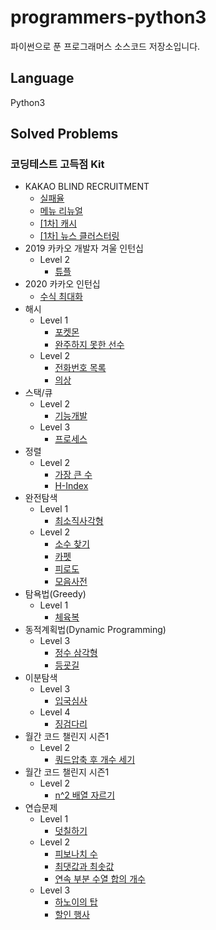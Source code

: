 # programmers-python3
파이썬으로 푼 프로그래머스 소스코드 저장소입니다.

## Language
Python3

## Solved Problems
### 코딩테스트 고득점 Kit

+ KAKAO BLIND RECRUITMENT
  + [실패율](https://github.com/Yiseull/programmers-python3/blob/master/KAKAO%20BLIND%20RECRUITMENT/%EC%8B%A4%ED%8C%A8%EC%9C%A8.py)
  + [메뉴 리뉴얼](https://github.com/Yiseull/programmers-python3/blob/master/KAKAO%20BLIND%20RECRUITMENT/%EB%A9%94%EB%89%B4%20%EB%A6%AC%EB%89%B4%EC%96%BC.py)
  + [[1차] 캐시](https://github.com/Yiseull/programmers-python3/blob/master/KAKAO%20BLIND%20RECRUITMENT/%5B1%EC%B0%A8%5D%20%EC%BA%90%EC%8B%9C.py)
  + [[1차] 뉴스 클러스터링](https://github.com/Yiseull/programmers-python3/blob/master/KAKAO%20BLIND%20RECRUITMENT/%5B1%EC%B0%A8%5D%20%EB%89%B4%EC%8A%A4%20%ED%81%B4%EB%9F%AC%EC%8A%A4%ED%84%B0%EB%A7%81.py)
+ 2019 카카오 개발자 겨울 인턴십
  + Level 2
    + [튜플](https://github.com/Yiseull/programmers-python3/blob/master/2019%20%EC%B9%B4%EC%B9%B4%EC%98%A4%20%EA%B0%9C%EB%B0%9C%EC%9E%90%20%EA%B2%A8%EC%9A%B8%20%EC%9D%B8%ED%84%B4%EC%8B%AD/%ED%8A%9C%ED%94%8C.py)
+ 2020 카카오 인턴십
  + [수식 최대화](https://github.com/Yiseull/programmers-python3/blob/master/2020%20%EC%B9%B4%EC%B9%B4%EC%98%A4%20%EC%9D%B8%ED%84%B4%EC%8B%AD/%EC%88%98%EC%8B%9D%20%EC%B5%9C%EB%8C%80%ED%99%94.py)
+ 해시
  + Level 1
    + [포켓몬](https://github.com/Yiseull/programmers-python3/blob/master/%ED%95%B4%EC%8B%9C/%ED%8F%AC%EC%BC%93%EB%AA%AC.py)
    + [완주하지 못한 선수](https://github.com/Yiseull/programmers-python3/blob/master/%ED%95%B4%EC%8B%9C/%EC%99%84%EC%A3%BC%ED%95%98%EC%A7%80%20%EB%AA%BB%ED%95%9C%20%EC%84%A0%EC%88%98.py)
  + Level 2
    + [전화번호 목록](https://github.com/Yiseull/programmers-python3/blob/master/%ED%95%B4%EC%8B%9C/%EC%A0%84%ED%99%94%EB%B2%88%ED%98%B8%20%EB%AA%A9%EB%A1%9D.py)
    + [의상](https://github.com/Yiseull/programmers-python3/blob/master/%ED%95%B4%EC%8B%9C/%EC%9D%98%EC%83%81.py)
+ 스택/큐
  + Level 2
    + [기능개발](https://github.com/Yiseull/programmers-python3/blob/master/%EC%8A%A4%ED%83%9D%26%ED%81%90/%EA%B8%B0%EB%8A%A5%EA%B0%9C%EB%B0%9C.py)
  + Level 3
    + [프로세스](https://github.com/Yiseull/programmers-python3/blob/master/%EC%8A%A4%ED%83%9D%26%ED%81%90/%ED%94%84%EB%A1%9C%EC%84%B8%EC%8A%A4.py)
+ 정렬
  + Level 2
    + [가장 큰 수](https://github.com/Yiseull/programmers-python3/blob/master/%EC%A0%95%EB%A0%AC/%EA%B0%80%EC%9E%A5%20%ED%81%B0%20%EC%88%98.py)
    + [H-Index](https://github.com/Yiseull/programmers-python3/blob/master/%EC%A0%95%EB%A0%AC/H-index.py)
+ 완전탐색
  + Level 1
    + [최소직사각형](https://github.com/Yiseull/programmers-python3/blob/master/%EC%99%84%EC%A0%84%ED%83%90%EC%83%89/%EC%B5%9C%EC%86%8C%EC%A7%81%EC%82%AC%EA%B0%81%ED%98%95.py)
  + Level 2
    + [소수 찾기](https://github.com/Yiseull/programmers-python3/blob/master/%EC%99%84%EC%A0%84%ED%83%90%EC%83%89/%EC%86%8C%EC%88%98%20%EC%B0%BE%EA%B8%B0.py)
    + [카펫](https://github.com/Yiseull/programmers-python3/blob/master/%EC%99%84%EC%A0%84%ED%83%90%EC%83%89/%EC%B9%B4%ED%8E%AB.py)
    + [피로도](https://github.com/Yiseull/programmers-python3/blob/master/%EC%99%84%EC%A0%84%ED%83%90%EC%83%89/%ED%94%BC%EB%A1%9C%EB%8F%84.py)
    + [모음사전](https://github.com/Yiseull/programmers-python3/blob/master/%EC%99%84%EC%A0%84%ED%83%90%EC%83%89/%EB%AA%A8%EC%9D%8C%EC%82%AC%EC%A0%84.py)
+ 탐욕법(Greedy)
  + Level 1
    + [체육복](https://github.com/Yiseull/programmers-python3/blob/master/%EC%B2%B4%EC%9C%A1%EB%B3%B5.py)
+ 동적계획법(Dynamic Programming)
  + Level 3
    + [정수 삼각형](https://github.com/Yiseull/programmers-python3/blob/master/%EB%8F%99%EC%A0%81%EA%B3%84%ED%9A%8D%EB%B2%95(Dynamic%20Programming)/%EC%A0%95%EC%88%98%20%EC%82%BC%EA%B0%81%ED%98%95.py)
    + [등굣길](https://github.com/Yiseull/programmers-python3/blob/master/%EB%8F%99%EC%A0%81%EA%B3%84%ED%9A%8D%EB%B2%95(Dynamic%20Programming)/%EB%93%B1%EA%B5%A3%EA%B8%B8.py)
+ 이분탐색
  + Level 3
    + [입국심사](https://github.com/Yiseull/programmers-python3/blob/master/%EC%9D%B4%EB%B6%84%ED%83%90%EC%83%89/%EC%9E%85%EA%B5%AD%EC%8B%AC%EC%82%AC.py)
  + Level 4
    + [징검다리](https://github.com/Yiseull/programmers-python3/blob/master/%EC%9D%B4%EB%B6%84%ED%83%90%EC%83%89/%EC%A7%95%EA%B2%80%EB%8B%A4%EB%A6%AC.py)
+ 월간 코드 챌린지 시즌1
  + Level 2
    + [쿼드압축 후 개수 세기](https://github.com/Yiseull/programmers-python3/blob/master/%EC%9B%94%EA%B0%84%20%EC%BD%94%EB%93%9C%20%EC%B1%8C%EB%A6%B0%EC%A7%80%20%EC%8B%9C%EC%A6%8C1/%EC%BF%BC%EB%93%9C%EC%95%95%EC%B6%95%20%ED%9B%84%20%EA%B0%9C%EC%88%98%20%EC%84%B8%EA%B8%B0.py)
+ 월간 코드 챌린지 시즌1
  + Level 2
    + [n^2 배열 자르기](https://github.com/Yiseull/programmers-python3/blob/master/%EC%9B%94%EC%B9%B8%20%EC%BD%94%EB%93%9C%20%EC%B1%8C%EB%A6%B0%EC%A7%80%20%EC%8B%9C%EC%A6%8C3/n%5E2%20%EB%B0%B0%EC%97%B4%20%EC%9E%90%EB%A5%B4%EA%B8%B0.py)
+ 연습문제
  + Level 1
    + [덧칠하기](https://github.com/Yiseull/programmers-python3/blob/master/%EC%97%B0%EC%8A%B5%EB%AC%B8%EC%A0%9C/%EB%8D%A7%EC%B9%A0%ED%95%98%EA%B8%B0.py)
  + Level 2
    + [피보나치 수](https://github.com/Yiseull/programmers-python3/blob/master/%EC%97%B0%EC%8A%B5%EB%AC%B8%EC%A0%9C/%ED%94%BC%EB%B3%B4%EB%82%98%EC%B9%98%20%EC%88%98.py)
    + [최댓값과 최솟값](https://github.com/Yiseull/programmers-python3/blob/master/%EC%97%B0%EC%8A%B5%EB%AC%B8%EC%A0%9C/%EC%B5%9C%EB%8C%93%EA%B0%92%EA%B3%BC%20%EC%B5%9C%EC%86%9F%EA%B0%92.py)
    + [연속 부분 수열 합의 개수](https://github.com/Yiseull/programmers-python3/blob/master/%EC%97%B0%EC%8A%B5%EB%AC%B8%EC%A0%9C/%EC%97%B0%EC%86%8D%20%EB%B6%80%EB%B6%84%20%EC%88%98%EC%97%B4%20%ED%95%A9%EC%9D%98%20%EA%B0%9C%EC%88%98.py)
  + Level 3
    + [하노이의 탑](https://github.com/Yiseull/programmers-python3/blob/master/%EC%97%B0%EC%8A%B5%EB%AC%B8%EC%A0%9C/%ED%95%98%EB%85%B8%EC%9D%B4%EC%9D%98%20%ED%83%91.py)
    + [할인 행사](https://github.com/Yiseull/programmers-python3/blob/master/%EC%97%B0%EC%8A%B5%EB%AC%B8%EC%A0%9C/%ED%95%A0%EC%9D%B8%20%ED%96%89%EC%82%AC.py)